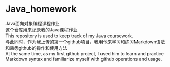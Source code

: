 # Java_homework
Java面向对象编程课程作业<br>
这个仓库用来记录我的Java课程作业<br>
This repository is used to keep track of my Java coursework.<br>
与此同时，作为我上传的第一个github项目，我用他来学习和练习Markdown语法和熟悉github的操作和使用方法<br>
At the same time, as my first github project, I used him to learn and practice Markdown syntax and familiarize myself with github operations and usage.<br>
